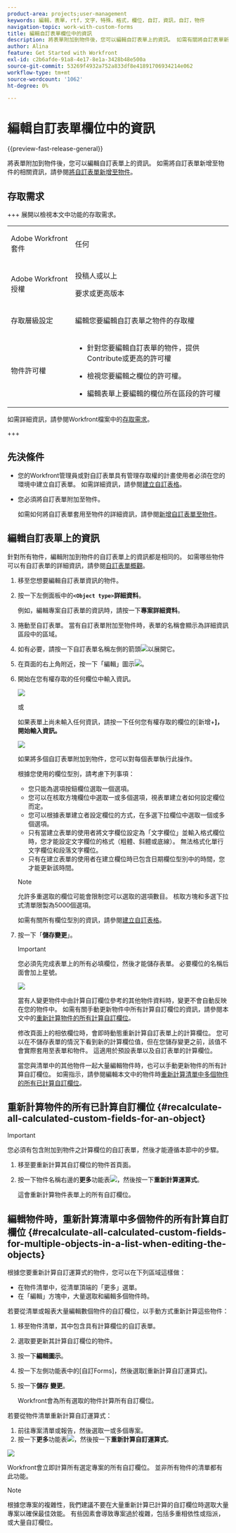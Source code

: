 ```yaml
---
product-area: projects;user-management
keywords: 編輯，表單，rtf，文字，特殊，格式，欄位，自訂，資訊，自訂，物件
navigation-topic: work-with-custom-forms
title: 編輯自訂表單欄位中的資訊
description: 將表單附加到物件後，您可以編輯自訂表單上的資訊。 如需有關將自訂表單新增至物件的資訊，請參閱將自訂表單新增至物件。
author: Alina
feature: Get Started with Workfront
exl-id: c2b6afde-91a8-4e17-8e1a-3428b48e500a
source-git-commit: 53269f4932a752a833df8e41891706934214e062
workflow-type: tm+mt
source-wordcount: '1062'
ht-degree: 0%

---
```


# 編輯自訂表單欄位中的資訊

{{preview-fast-release-general}}

<!--Audited: 10/2025-->

將表單附加到物件後，您可以編輯自訂表單上的資訊。 如需將自訂表單新增至物件的相關資訊，請參閱[將自訂表單新增至物件](../../workfront-basics/work-with-custom-forms/add-a-custom-form-to-an-object.md)。

## 存取需求

+++ 展開以檢視本文中功能的存取需求。

<table style="table-layout:auto"> 
 <col> 
 <col> 
 <tbody> 
  <tr> 
   <td role="rowheader"> <p>Adobe Workfront套件</p> </td> 
   <td>任何</td> 
  </tr> 
  <tr> 
   <td role="rowheader"> <p>Adobe Workfront授權</p> </td> 
   <td> <p>投稿人或以上</p> 
   <p>要求或更高版本</p> </td> 
  </tr> 
  <tr data-mc-conditions=""> 
   <td role="rowheader">存取層級設定</td> 
   <td> <p>編輯您要編輯自訂表單之物件的存取權</p> </td> 
  </tr> 
  <tr data-mc-conditions=""> 
   <td role="rowheader"> <p>物件許可權</p> </td> 
   <td> 
    <ul> 
     <li> <p>針對您要編輯自訂表單的物件，提供Contribute或更高的許可權</p> </li> 
     <li><p>檢視您要編輯之欄位的許可權。</p></li> 
     <li><p>編輯表單上要編輯的欄位所在區段的許可權</p></li> 
    </ul></td> 
  </tr> 
 </tbody> 
</table>

如需詳細資訊，請參閱Workfront檔案中的[存取需求](/help/quicksilver/administration-and-setup/add-users/access-levels-and-object-permissions/access-level-requirements-in-documentation.md)。

+++

<!--Old:
<table style="table-layout:auto"> 
 <col> 
 <col> 
 <tbody> 
  <tr> 
   <td role="rowheader"> <p>Adobe Workfront plan*</p> </td> 
   <td>Team or higher</td> 
  </tr> 
  <tr> 
   <td role="rowheader"> <p>Adobe Workfront licenses*</p> </td> 
   <td> <p>Request or higher</p> </td> 
  </tr> 
  <tr data-mc-conditions=""> 
   <td role="rowheader">Access level*</td> 
   <td> <p>Edit access to the object for which you want to edit the custom form</p> <p>Note: If you still don't have access, ask your Workfront administrator if they set additional restrictions in your access level. For information on how a Workfront administrator can change your access level, see <a href="../../administration-and-setup/add-users/configure-and-grant-access/create-modify-access-levels.md" class="MCXref xref">Create or modify custom access levels</a>.</p> </td> 
  </tr> 
  <tr data-mc-conditions=""> 
   <td role="rowheader"> <p>Object permissions</p> </td> 
   <td> 
    <ul> 
     <li> <p>Contribute or higher permissions on the object for which you want to edit the custom form</p> </li> 
     <li>View permissions on the fields you want to edit. For information about sharing permissions for custom fields, see <a href="/help/quicksilver/administration-and-setup/customize-workfront/create-manage-custom-forms/form-designer/manage-a-form/share-custom-fields.md" class="MCXref xref">Configure sharing for custom fields and widgets</a>.</li> 
     <li> <p>Edit permissions for the sections on the form where the fields you want to edit are located</p> </li> 
    </ul> <p>For information on requesting additional access for objects, see <a href="../../workfront-basics/grant-and-request-access-to-objects/request-access.md" class="MCXref xref">Request access to objects </a>.</p> </td> 
  </tr> 
 </tbody> 
</table>-->

## 先決條件

* 您的Workfront管理員或對自訂表單具有管理存取權的計畫使用者必須在您的環境中建立自訂表單。 如需詳細資訊，請參閱[建立自訂表格](/help/quicksilver/administration-and-setup/customize-workfront/create-manage-custom-forms/form-designer/design-a-form/design-a-form.md)。
* 您必須將自訂表單附加至物件。

  如需如何將自訂表單套用至物件的詳細資訊，請參閱[新增自訂表單至物件](../../workfront-basics/work-with-custom-forms/add-a-custom-form-to-an-object.md)。

## 編輯自訂表單上的資訊

針對所有物件，編輯附加到物件的自訂表單上的資訊都是相同的。 如需哪些物件可以有自訂表單的詳細資訊，請參閱[自訂表單概觀](../../administration-and-setup/customize-workfront/create-manage-custom-forms/custom-forms-overview.md)。

1. 移至您想要編輯自訂表單資訊的物件。
1. 按一下左側面板中的&#x200B;**`<Object type>`詳細資料**。

   例如，編輯專案自訂表單的資訊時，請按一下&#x200B;**專案詳細資料**。

1. 捲動至自訂表單。 當有自訂表單附加至物件時，表單的名稱會顯示為詳細資訊區段中的區域。
1. 如有必要，請按一下自訂表單名稱左側的箭頭![](assets/expand-arrow-right.png)以展開它。
1. 在頁面的右上角附近，按一下「編輯」圖示![](assets/edit-icon.png)。
1. 開始在您有權存取的任何欄位中輸入資訊。

   ![](assets/click-in-field-to-edit-info-350x132.png)

   或

   如果表單上尚未輸入任何資訊，請按一下任何您有權存取的欄位的[新增+**]，開始輸入資訊。**

   ![](assets/plus-add-to-edit-info-350x180.png)

   如果將多個自訂表單附加到物件，您可以對每個表單執行此操作。

   根據您使用的欄位型別，請考慮下列事項：

   * 您只能為選項按鈕欄位選取一個選項。
   * 您可以在核取方塊欄位中選取一或多個選項，視表單建立者如何設定欄位而定。
   * 您可以根據表單建立者設定欄位的方式，在多選下拉欄位中選取一個或多個選項。
   * 只有當建立表單的使用者將文字欄位設定為「文字欄位」並輸入格式欄位時，您才能設定文字欄位的格式（粗體、斜體或底線）。 無法格式化單行文字欄位和段落文字欄位。
   * 只有在建立表單的使用者在建立欄位時已包含日期欄位型別中的時間，您才能更新該時間。

   >[!NOTE]
   >
   ><span class="preview">允許多重選取的欄位可能會限制您可以選取的選項數目。 核取方塊和多選下拉式清單限製為5000個選項。</span>

   如需有關所有欄位型別的資訊，請參閱[建立自訂表格](/help/quicksilver/administration-and-setup/customize-workfront/create-manage-custom-forms/form-designer/design-a-form/design-a-form.md)。

1. 按一下「**儲存變更**」。

   >[!IMPORTANT]
   >
   >您必須先完成表單上的所有必填欄位，然後才能儲存表單。 必要欄位的名稱后面會加上星號。
   >
   >![](assets/nwe-required-custom-field.png)

   當有人變更物件中由計算自訂欄位參考的其他物件資料時，變更不會自動反映在您的物件中。 如需有關手動更新物件中所有計算自訂欄位的資訊，請參閱本文中的[重新計算物件的所有計算自訂欄位](#recalculate-all-calculated-custom-fields-for-an-object)。

   修改頁面上的相依欄位時，會即時動態重新計算自訂表單上的計算欄位。 您可以在不儲存表單的情況下看到新的計算欄位值，但在您儲存變更之前，該值不會實際套用至表單和物件。 這適用於預設表單以及自訂表單的計算欄位。

   當您與清單中的其他物件一起大量編輯物件時，也可以手動更新物件的所有計算自訂欄位。 如需指示，請參閱編輯本文中的物件時[重新計算清單中多個物件的所有已計算自訂欄位](#recalculate-all-calculated-custom-fields-for-multiple-objects-in-a-list-when-editing-the-objects)。

## 重新計算物件的所有已計算自訂欄位  {#recalculate-all-calculated-custom-fields-for-an-object}

>[!IMPORTANT]
>
>您必須有包含附加到物件之計算欄位的自訂表單，然後才能遵循本節中的步驟。


1. 移至要重新計算其自訂欄位的物件首頁面。
1. 按一下物件名稱右邊的&#x200B;**更多**&#x200B;功能表![](assets/more-icon.png)，然後按一下&#x200B;**重新計算運算式**。

   這會重新計算物件表單上的所有自訂欄位。

## 編輯物件時，重新計算清單中多個物件的所有計算自訂欄位 {#recalculate-all-calculated-custom-fields-for-multiple-objects-in-a-list-when-editing-the-objects}

<!--
<p data-mc-conditions="QuicksilverOrClassic.Draft mode">(NOTE: this will need to be edited when the bulk edit for objects update in NW)</p>
-->

根據您要重新計算自訂運算式的物件，您可以在下列區域這樣做：

* 在物件清單中，從清單頂端的「更多」選單。
* 在「編輯」方塊中，大量選取和編輯多個物件時。

若要從清單或報表大量編輯數個物件的自訂欄位，以手動方式重新計算這些物件：

1. 移至物件清單，其中包含具有計算欄位的自訂表單。
1. 選取要更新其計算自訂欄位的物件。
1. 按一下&#x200B;**編輯圖示**。
1. 按一下左側功能表中的[自訂Forms]&#x200B;**&#x200B;**，然後選取[重新計算自訂運算式]&#x200B;**&#x200B;**。
1. 按一下&#x200B;**儲存** **變更**。

   Workfront會為所有選取的物件計算所有自訂欄位。

若要從物件清單重新計算自訂運算式：

1. 前往專案清單或報告，然後選取一或多個專案。
1. 按一下&#x200B;**更多**&#x200B;功能表![](assets/more-icon.png)，然後按一下&#x200B;**重新計算自訂運算式**。

![](assets/recalculate-expressions-timeline-finances-drop-down-in-project-list-nwe.png)

Workfront會立即計算所有選定專案的所有自訂欄位。
並非所有物件的清單都有此功能。

>[!NOTE]
>
>根據您專案的複雜性，我們建議不要在大量重新計算已計算的自訂欄位時選取大量專案以確保最佳效能。 有些因素會導致專案過於複雜，包括多重相依性或指派，或大量自訂欄位。

